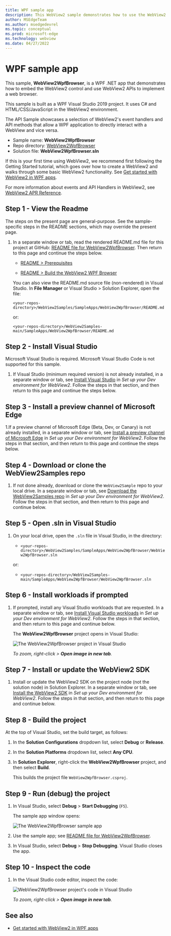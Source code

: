 ```yaml
---
title: WPF sample app
description: This WebView2 sample demonstrates how to use the WebView2 control and WebView2 APIs to implement a web browser in a WPF .NET app.
author: MSEdgeTeam
ms.author: msedgedevrel
ms.topic: conceptual
ms.prod: microsoft-edge
ms.technology: webview
ms.date: 04/27/2022
---
```

# WPF sample app

<!-- todo: paste/merge into here from corresp Readme https://github.com/MicrosoftEdge/WebView2Samples/pull/140/files -->

This sample, **WebView2WpfBrowser**, is a WPF .NET app that demonstrates how to embed the WebView2 control and use WebView2 APIs to implement a web browser.

This sample is built as a WPF Visual Studio 2019 project.  It uses C# and HTML/CSS/JavaScript in the WebView2 environment.

The API Sample
showcases a selection of WebView2's event handlers and API methods that allow a WPF application to directly interact with a WebView and vice versa.
<!-- TODO: "the API Sample", does that mean the present sample, or a WPF sample that's within the WebView2Samples.sln for WebView2APISample? https://github.com/MicrosoftEdge/WebView2Samples/tree/main/SampleApps/WebView2APISample ? -->
<!-- todo: clarify relation between WebView2APISample vs the projects it contains vs the other platform samples -->

*  Sample name: **WebView2WpfBrowser**
*  Repo directory: [WebView2WpfBrowser](https://github.com/MicrosoftEdge/WebView2Samples/tree/main/SampleApps/WebView2WpfBrowser)
*  Solution file: **WebView2WpfBrowser.sln**

If this is your first time using WebView2, we recommend first following the Getting Started tutorial, which goes over how to create a WebView2 and walks through some basic WebView2 functionality.  See [Get started with WebView2 in WPF apps](../get-started/wpf.md).

For more information about events and API Handlers in WebView2, see [WebView2 APR Reference](https://docs.microsoft.com/microsoft-edge/webview2/webview2-api-reference).


<!-- ====================================================================== -->
## Step 1 - View the Readme

The steps on the present page are general-purpose.  See the sample-specific steps in the README sections, which may override the present page.

1. In a separate window or tab, read the rendered README.md file for this project at GitHub: [README file for WebView2WpfBrowser](https://github.com/MicrosoftEdge/WebView2Samples/tree/main/SampleApps/WebView2WpfBrowser#readme).  Then return to this page and continue the steps below.

   * [README > Prerequisites](https://github.com/MicrosoftEdge/WebView2Samples/tree/main/SampleApps/WebView2WpfBrowser#prerequisites)

   * [README > Build the WebView2 WPF Browser](https://github.com/MicrosoftEdge/WebView2Samples/tree/main/SampleApps/WebView2WpfBrowser#build-the-webview2-wpf-browser)

   You can also view the README.md source file (non-rendered) in Visual Studio.  In **File Manager** or Visual Studio > Solution Explorer, open the file:<!-- todo: is there a .md preview capability locally? -->

   `<your-repos-directory>/WebView2Samples/SampleApps/WebView2WpfBrowser/README.md`

   or:

   `<your-repos-directory>/WebView2Samples-main/SampleApps/WebView2WpfBrowser/README.md`


<!-- ====================================================================== -->
## Step 2 - Install Visual Studio

Microsoft Visual Studio is required.  Microsoft Visual Studio Code is not supported for this sample.

1. If Visual Studio (minimum required version) is not already installed, in a separate window or tab, see [Install Visual Studio](../how-to/machine-setup.md#install-visual-studio) in _Set up your Dev environment for WebView2_.  Follow the steps in that section, and then return to this page and continue the steps below.


<!-- ====================================================================== -->
## Step 3 - Install a preview channel of Microsoft Edge

1.If a preview channel of Microsoft Edge (Beta, Dev, or Canary) is not already installed, in a separate window or tab, see [Install a preview channel of Microsoft Edge](../how-to/machine-setup.md#install-a-preview-channel-of-microsoft-edge) in _Set up your Dev environment for WebView2_.  Follow the steps in that section, and then return to this page and continue the steps below.


<!-- ====================================================================== -->
## Step 4 - Download or clone the WebView2Samples repo

1. If not done already, download or clone the `WebView2Sample` repo to your local drive.  In a separate window or tab, see [Download the WebView2Samples repo](../how-to/machine-setup.md#download-the-webview2samples-repo) in _Set up your Dev environment for WebView2_.  Follow the steps in that section, and then return to this page and continue below.


<!-- ====================================================================== -->
## Step 5 - Open .sln in Visual Studio

1. On your local drive, open the `.sln` file in Visual Studio, in the directory:

   *  `<your-repos-directory>/WebView2Samples/SampleApps/WebView2WpfBrowser/WebView2WpfBrowser.sln`

   or:

   *  `<your-repos-directory>/WebView2Samples-main/SampleApps/WebView2WpfBrowser/WebView2WpfBrowser.sln`


<!-- ====================================================================== -->
## Step 6 - Install workloads if prompted

1. If prompted, install any Visual Studio workloads that are requested.  In a separate window or tab, see [Install Visual Studio workloads](../how-to/machine-setup.md#install-visual-studio-workloads) in _Set up your Dev environment for WebView2_.  Follow the steps in that section, and then return to this page and continue below.

   The **WebView2WpfBrowser** project opens in Visual Studio:

   ![The WebView2WpfBrowser project in Visual Studio](media/webview2wpfbrowser-project-opened.png)

   _To zoom, right-click > **Open image in new tab**._


<!-- ====================================================================== -->
## Step 7 - Install or update the WebView2 SDK

1. Install or update the WebView2 SDK on the project node (not the solution node) in Solution Explorer.  In a separate window or tab, see [Install the WebView2 SDK](../how-to/machine-setup.md#install-the-webview2-sdk) in _Set up your Dev environment for WebView2_.  Follow the steps in that section, and then return to this page and continue below.


<!-- ====================================================================== -->
## Step 8 - Build the project

At the top of Visual Studio, set the build target, as follows:

1. In the **Solution Configurations** dropdown list, select **Debug** or **Release**.

1. In the **Solution Platforms** dropdown list, select **Any CPU**.

1. In **Solution Explorer**, right-click the **WebView2WpfBrowser** project, and then select **Build**.

   This builds the project file `WebView2WpfBrowser.csproj`.


<!-- ====================================================================== -->
## Step 9 - Run (debug) the project

1. In Visual Studio, select **Debug** > **Start Debugging** (`F5`).

   The sample app window opens:

   ![The WebView2WpfBrowser sample app](media/webview2wpfbrowser-sample-app.png)

1. Use the sample app; see [README file for WebView2WpfBrowser](https://github.com/MicrosoftEdge/WebView2Samples/tree/main/SampleApps/WebView2WpfBrowser#readme).

1. In Visual Studio, select **Debug** > **Stop Debugging**.  Visual Studio closes the app.


<!-- ====================================================================== -->
## Step 10 - Inspect the code

1. In the Visual Studio code editor, inspect the code:

   ![WebView2WpfBrowser project's code in Visual Studio](media/webview2wpfbrowser-code.png)

   _To zoom, right-click > **Open image in new tab**._


<!-- ====================================================================== -->
## See also

* [Get started with WebView2 in WPF apps](../get-started/wpf.md)
